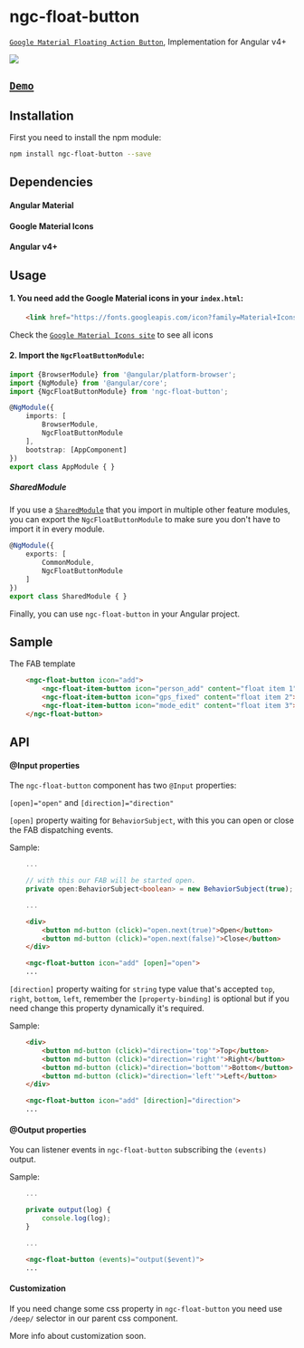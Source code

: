 # ngc-float-button

[`Google Material Floating Action Button`](https://material.io/guidelines/components/buttons-floating-action-button.html),
Implementation for Angular v4+

![](http://g.recordit.co/yfaZdBGGCY.gif)


## [`Demo`]((https://stackblitz.com/edit/ngc-float-button))

## Installation

First you need to install the npm module:

```sh
npm install ngc-float-button --save
```

## Dependencies

#### Angular Material
#### Google Material Icons
#### Angular v4+

## Usage

#### 1. You need add the Google Material icons in your `index.html`:

```HTML
    <link href="https://fonts.googleapis.com/icon?family=Material+Icons" rel="stylesheet">
```

Check the [`Google Material Icons site`](https://material.io/icons/) to see all icons

#### 2. Import the `NgcFloatButtonModule`:

```ts
import {BrowserModule} from '@angular/platform-browser';
import {NgModule} from '@angular/core';
import {NgcFloatButtonModule} from 'ngc-float-button';

@NgModule({
    imports: [
        BrowserModule,
        NgcFloatButtonModule
    ],
    bootstrap: [AppComponent]
})
export class AppModule { }
```

##### SharedModule

If you use a [`SharedModule`](https://angular.io/docs/ts/latest/guide/ngmodule.html#!#shared-modules) that you import in multiple other feature modules,
you can export the `NgcFloatButtonModule` to make sure you don't have to import it in every module.

```ts
@NgModule({
    exports: [
        CommonModule,
        NgcFloatButtonModule
    ]
})
export class SharedModule { }
```

Finally, you can use `ngc-float-button` in your Angular project.

## Sample

The FAB template

```HTML
    <ngc-float-button icon="add">
        <ngc-float-item-button icon="person_add" content="float item 1"></ngc-float-item-button>
        <ngc-float-item-button icon="gps_fixed" content="float item 2"></ngc-float-item-button>
        <ngc-float-item-button icon="mode_edit" content="float item 3"></ngc-float-item-button>
    </ngc-float-button>
```

## API

#### @Input properties

The `ngc-float-button` component has two `@Input` properties:

`[open]="open"` and `[direction]="direction"`

`[open]` property waiting for `BehaviorSubject`, with this you can open or close the FAB dispatching events.

Sample:

```Typescript
    ...

    // with this our FAB will be started open.
    private open:BehaviorSubject<boolean> = new BehaviorSubject(true);

    ...
```

```HTML
    <div>
        <button md-button (click)="open.next(true)">Open</button>
        <button md-button (click)="open.next(false)">Close</button>
    </div>

    <ngc-float-button icon="add" [open]="open">
    ...
```

`[direction]` property waiting for `string` type value that's accepted `top`, `right`, `bottom`, `left`, remember the `[property-binding]` is optional but if you need change this property dynamically it's required.

Sample:

```HTML
    <div>
        <button md-button (click)="direction='top'">Top</button>
        <button md-button (click)="direction='right'">Right</button>
        <button md-button (click)="direction='bottom'">Bottom</button>
        <button md-button (click)="direction='left'">Left</button>
    </div>

    <ngc-float-button icon="add" [direction]="direction">
    ...
```

#### @Output properties

You can listener events in `ngc-float-button` subscribing the `(events)` output.

Sample:

```Typescript
    ...

    private output(log) {
        console.log(log);
    }

    ...
```

```HTML
    <ngc-float-button (events)="output($event)">
    ...
```

#### Customization

If you need change some css property in `ngc-float-button` you need use `/deep/` selector in our parent css component.

More info about customization soon.